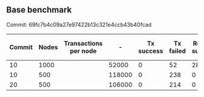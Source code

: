 ## Base benchmark

Commit: 69fc7b4c09a27e97422b13c321e4ccb43b40fcad

|Commit|Nodes|Transactions per node|-|Tx success|Tx failed|Rounds success|Rounds failed|Total time in seconds|-|TPS|Round success|
|---|---|---|---|---|---|---|---|---|---|---|---|
|10|1000||52000|0|52|28|600||87|65%|
|10|500||118000|0|238|0|600||196|100%|
|20|500||106000|0|214|0|600||176|100%|
